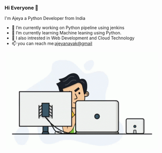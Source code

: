 ### Hi Everyone 👋

I'm Ajeya a Python Developer from India
- 🔭 I’m currently working on Python pipeline using jenkins
- 🌱 I’m currently learning Machine leaning using Python.
- 👯 I also intrested in Web Development and Cloud Technology
- 📫 you can reach me:[ajeyanayak@gmail](mailto:ajeyanayak@gmail.com)

<img align="right" alt="GIF" src="https://github.com/ajeyln/ajeyln/blob/main/tenor.gif?raw=true" width="500" height="320" />



<!--
**ajeyln/ajeyln** is a ✨ _special_ ✨ repository because its `README.md` (this file) appears on your GitHub profile.

Here are some ideas to get you started:

- 🔭 I’m currently working on ...
- 🌱 I’m currently learning ...
- 👯 I’m looking to collaborate on ...
- 🤔 I’m looking for help with ...
- 💬 Ask me about ...
- 📫 How to reach me: ...
- 😄 Pronouns: ...
- ⚡ Fun fact: ...
-->
